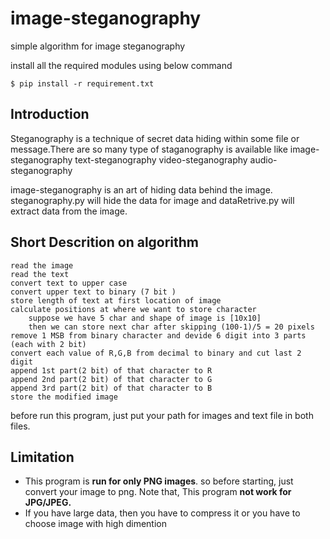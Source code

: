 # image-steganography
simple algorithm for image steganography

install all the required modules using below command
```
$ pip install -r requirement.txt
```

## Introduction
Steganography is a technique of secret data hiding within some file or message.There are so many type of staganography is available like 
image-steganography
text-steganography
video-steganography
audio-steganography

image-steganography is an art of hiding data behind the image.
steganography.py will hide the data for image and dataRetrive.py will extract data from the image.

## Short Descrition on algorithm
```
read the image
read the text
convert text to upper case
convert upper text to binary (7 bit )
store length of text at first location of image
calculate positions at where we want to store character 
	suppose we have 5 char and shape of image is [10x10]
	then we can store next char after skipping (100-1)/5 = 20 pixels
remove 1 MSB from binary character and devide 6 digit into 3 parts (each with 2 bit)
convert each value of R,G,B from decimal to binary and cut last 2 digit
append 1st part(2 bit) of that character to R
append 2nd part(2 bit) of that character to G
append 3rd part(2 bit) of that character to B
store the modified image
```

before run this program, just put your path for images and text file in both files.

## Limitation
- This program is **run for only PNG images**. so before starting, just convert your image to png. Note that, This program **not work for JPG/JPEG.**
 - If you have large data, then you have to compress it or you have to choose image with high dimention
